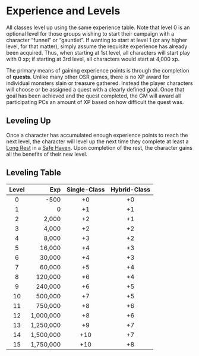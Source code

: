 # Experience and Levels
All classes level up using the same experience table.  Note that level 0 is an optional level for those groups wishing to start their campaign with a character “funnel” or “gauntlet”.  If wanting to start at level 1 (or any higher level, for that matter), simply assume the requisite experience has already been acquired.  Thus, when starting at 1st level, all characters will start play with 0 xp; if starting at 3rd level, all characters would start at 4,000 xp.

The primary means of gaining experience points is through the completion of **quests**.  Unlike many other OSR games, there is no XP award for individual monsters slain or treasure gathered.  Instead the player characters will choose or be assigned a quest with a clearly defined goal.  Once that goal has been achieved and the quest completed, the GM will award all participating PCs an amount of XP based on how difficult the quest was.

## Leveling Up
Once a character has accumulated enough experience points to reach the next level, the character will level up the next time they complete at least a [Long Rest](Combat.md#Long-Rest) in a [Safe Haven](Combat.md#Extended-Rest).  Upon completion of the rest, the character gains all the benefits of their new level.

## Leveling Table
| Level |     Exp   | Single-Class | Hybrid-Class |
|:-----:|----------:|:------------:|:------------:|
|   0   |      -500 |  +0          | +0           |
|   1   |         0 |  +1          | +1           |
|   2   |     2,000 |  +2          | +1           |
|   3   |     4,000 |  +2          | +2           |
|   4   |     8,000 |  +3          | +2           |
|   5   |    16,000 |  +4          | +3           |
|   6   |    30,000 |  +4          | +3           |
|   7   |    60,000 |  +5          | +4           |
|   8   |   120,000 |  +6          | +4           |
|   9   |   240,000 |  +6          | +5           |
|  10   |   500,000 |  +7          | +5           |
|  11   |   750,000 |  +8          | +6           |
|  12   | 1,000,000 |  +8          | +6           |
|  13   | 1,250,000 |  +9          | +7           |
|  14   | 1,500,000 | +10          | +7           |
|  15   | 1,750,000 | +10          | +8           |
